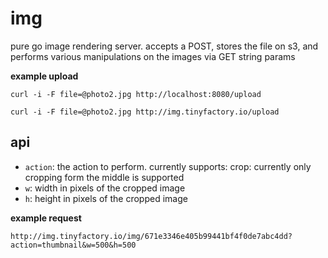 # img
pure go image rendering server. accepts a POST, stores the file on s3, and performs various manipulations on the images via GET string params

**example upload**

```
curl -i -F file=@photo2.jpg http://localhost:8080/upload

curl -i -F file=@photo2.jpg http://img.tinyfactory.io/upload
```

## api

- `action`: the action to perform. currently supports:
	crop: currently only cropping form the middle is supported
- `w`: width in pixels of the cropped image
- `h`: height in pixels of the cropped image

**example request**

```
http://img.tinyfactory.io/img/671e3346e405b99441bf4f0de7abc4dd?action=thumbnail&w=500&h=500
```